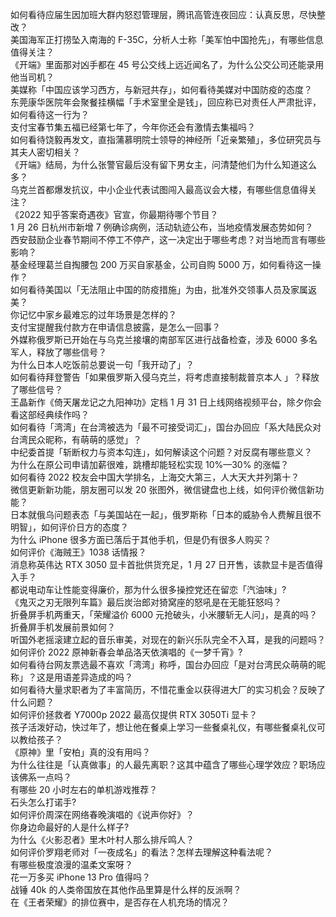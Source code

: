 如何看待应届生因加班大群内怒怼管理层，腾讯高管连夜回应：认真反思，尽快整改？  
美国海军正打捞坠入南海的 F-35C，分析人士称「美军怕中国抢先」，有哪些信息值得关注？  
《开端》里面那对凶手都在 45 号公交线上远近闻名了，为什么公交公司还能录用他当司机？  
美媒称「中国应该学习西方，与新冠共存」，如何看待美媒对中国防疫的态度？  
东莞康华医院年会聚餐挂横幅「手术室里全是钱」，回应称已对责任人严肃批评，如何看待这一行为？  
支付宝春节集五福已经第七年了，今年你还会有激情去集福吗？  
如何看待饶毅再发文，直指蒲慕明院士领导的神经所「近亲繁殖」，多位研究员与其夫人密切相关？  
《开端》结局，为什么张警官最后没有留下男女主，问清楚他们为什么知道这么多？  
乌克兰首都爆发抗议，中小企业代表试图闯入最高议会大楼，有哪些信息值得关注？  
《2022 知乎答案奇遇夜》官宣，你最期待哪个节目？  
1 月 26 日杭州市新增 7 例确诊病例，活动轨迹公布，当地疫情发展态势如何？  
西安鼓励企业春节期间不停工不停产，这一决定出于哪些考虑？对当地而言有哪些影响？  
基金经理葛兰自掏腰包 200 万买自家基金，公司自购 5000 万，如何看待这一操作？  
如何看待美国以「无法阻止中国的防疫措施」为由，批准外交领事人员及家属返美？  
你记忆中家乡最难忘的过年场景是怎样的？  
支付宝提醒我付款方在申请信息披露，是怎么一回事？  
外媒称俄罗斯已开始在与乌克兰接壤的南部军区进行战备检查，涉及 6000 多名军人，释放了哪些信号？  
为什么日本人吃饭前总要说一句「我开动了」？  
如何看待拜登警告「如果俄罗斯入侵乌克兰，将考虑直接制裁普京本人 」？释放了哪些信号？  
王晶新作《倚天屠龙记之九阳神功》定档 1 月 31 日上线网络视频平台，除夕你会看这部经典续作吗？  
如何看待「湾湾」在台湾被选为「最不可接受词汇」，国台办回应「系大陆民众对台湾民众昵称，有萌萌的感觉」？  
中纪委首提「斩断权力与资本勾连」，如何解读这个问题？对反腐有哪些意义？  
为什么在原公司申请加薪很难，跳槽却能轻松实现 10%—30% 的涨幅？  
如何看待 2022 校友会中国大学排名，上海交大第三，人大天大并列第十？  
微信更新新功能，朋友圈可以发 20 张图外，微信键盘也上线，如何评价微信新功能？  
日本就俄乌问题表态「与美国站在一起」，俄罗斯称「日本的威胁令人费解且很不明智」，如何评价日方的态度？  
为什么 iPhone 很多方面已落后于其他手机，但是仍有很多人购买？  
如何评价《海贼王》1038 话情报？  
消息称英伟达 RTX 3050 显卡首批供货充足，1 月 27 日开售，该款显卡是否值得入手？  
都说电动车让性能变得廉价，那为什么很多操控党还在留恋「汽油味」?  
《鬼灭之刃无限列车篇》最后炭治郎对猗窝座的怒吼是在无能狂怒吗？  
折叠屏手机两重天，「荣耀溢价 6000 元抢破头，小米腰斩无人问」，是真的吗？折叠屏手机发展前景如何？  
听国外老摇滚建立起的音乐审美，对现在的新兴乐队完全不入耳，是我的问题吗？  
如何评价 2022 原神新春会单品洛天依演唱的《一梦千宵》?  
如何看待台网友票选最不喜欢「湾湾」称呼，国台办回应「是对台湾民众萌萌的昵称」？这是用语差异造成的吗？  
如何看待大量求职者为了丰富简历，不惜花重金以获得进大厂的实习机会？反映了什么问题？  
如何评价拯救者 Y7000p 2022 最高仅提供 RTX 3050Ti 显卡？  
孩子活泼好动，快过年了，想让他在餐桌上学习一些餐桌礼仪，有哪些餐桌礼仪可以教给孩子？  
《原神》里「安柏」真的没有用吗？  
为什么往往是「认真做事」的人最先离职？这其中蕴含了哪些心理学效应？职场应该佛系一点吗？  
有哪些 20 小时左右的单机游戏推荐？  
石头怎么打诺手?  
如何评价周深在网络春晚演唱的《说声你好》？  
你身边命最好的人是什么样子?  
为什么《火影忍者》里木叶村人那么排斥鸣人？  
如何评价罗翔老师对「一夜成名」的看法？怎样去理解这种看法呢？  
有哪些极度浪漫的温柔文案呀？  
花一万多买 iPhone 13 Pro 值得吗？  
战锤 40k 的人类帝国放在其他作品里算是什么样的反派啊？  
在《王者荣耀》的排位赛中，是否存在人机充场的情况？  
